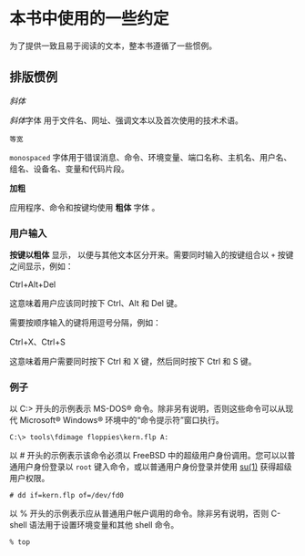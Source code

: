 # 本书中使用的一些约定

为了提供一致且易于阅读的文本，整本书遵循了一些惯例。

## 排版惯例

*斜体*

*斜体*字体  用于文件名、网址、强调文本以及首次使用的技术术语。

`等宽`

 `monospaced` 字体用于错误消息、命令、环境变量、端口名称、主机名、用户名、组名、设备名、变量和代码片段。

**加粗**

 应用程序、命令和按键均使用 **粗体** 字体 。

### 用户输入

**按键以粗体** 显示，  以便与其他文本区分开来。需要同时输入的按键组合以 `+` 按键之间显示，例如：

Ctrl+Alt+Del

这意味着用户应该同时按下 Ctrl、Alt 和 Del 键。

需要按顺序输入的键将用逗号分隔，例如：

Ctrl+X、Ctrl+S

这意味着用户需要同时按下 Ctrl 和 X 键，然后同时按下 Ctrl 和 S 键。

### 例子

以 C:> 开头的示例表示 MS-DOS® 命令。除非另有说明，否则这些命令可以从现代 Microsoft® Windows® 环境中的“命令提示符”窗口执行。

```
C:\> tools\fdimage floppies\kern.flp A:
```

以 # 开头的示例表示该命令必须以 FreeBSD 中的超级用户身份调用。您可以以普通用户身份登录以 `root` 键入命令，或以普通用户身份登录并使用 [su(1)](https://man.freebsd.org/cgi/man.cgi?query=su&sektion=1&format=html) 获得超级用户权限。

```
# dd if=kern.flp of=/dev/fd0
```

以 % 开头的示例表示应从普通用户帐户调用的命令。除非另有说明，否则 C-shell 语法用于设置环境变量和其他 shell 命令。

```
% top
```
